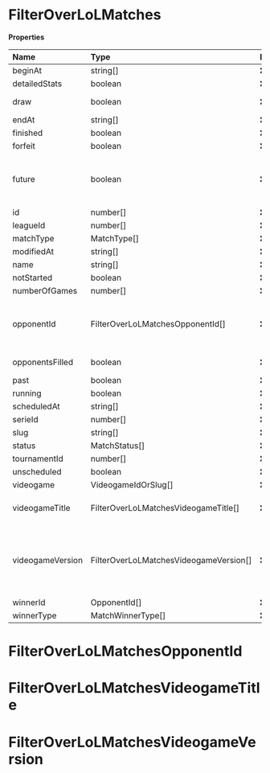 # FilterOverLoLMatches

**Properties**

| Name             | Type                                   | Required | Description                                                                                                                                                                                                               |
| :--------------- | :------------------------------------- | :------- | :------------------------------------------------------------------------------------------------------------------------------------------------------------------------------------------------------------------------ |
| beginAt          | string[]                               | ❌       |                                                                                                                                                                                                                           |
| detailedStats    | boolean                                | ❌       | Whether the match offers full stats                                                                                                                                                                                       |
| draw             | boolean                                | ❌       | Whether result of the match is a draw                                                                                                                                                                                     |
| endAt            | string[]                               | ❌       |                                                                                                                                                                                                                           |
| finished         | boolean                                | ❌       |                                                                                                                                                                                                                           |
| forfeit          | boolean                                | ❌       | Whether match was forfeited                                                                                                                                                                                               |
| future           | boolean                                | ❌       | `true` for future matches only, `false` for past matches only. <br/>Filtering is done on the `begin_at` value, so matches with `running` status will not appear if `true`.                                                |
| id               | number[]                               | ❌       |                                                                                                                                                                                                                           |
| leagueId         | number[]                               | ❌       |                                                                                                                                                                                                                           |
| matchType        | MatchType[]                            | ❌       |                                                                                                                                                                                                                           |
| modifiedAt       | string[]                               | ❌       |                                                                                                                                                                                                                           |
| name             | string[]                               | ❌       |                                                                                                                                                                                                                           |
| notStarted       | boolean                                | ❌       |                                                                                                                                                                                                                           |
| numberOfGames    | number[]                               | ❌       |                                                                                                                                                                                                                           |
| opponentId       | FilterOverLoLMatchesOpponentId[]       | ❌       | A Team or a Player (id or slug). You can use`filter[winner_type]=Team` or `filter[winner_type]=Player` to focus on teams or players.                                                                                      |
| opponentsFilled  | boolean                                | ❌       | Whether a match has opponents filled i.e. opponents are not TBD.                                                                                                                                                          |
| past             | boolean                                | ❌       |                                                                                                                                                                                                                           |
| running          | boolean                                | ❌       |                                                                                                                                                                                                                           |
| scheduledAt      | string[]                               | ❌       |                                                                                                                                                                                                                           |
| serieId          | number[]                               | ❌       |                                                                                                                                                                                                                           |
| slug             | string[]                               | ❌       |                                                                                                                                                                                                                           |
| status           | MatchStatus[]                          | ❌       |                                                                                                                                                                                                                           |
| tournamentId     | number[]                               | ❌       |                                                                                                                                                                                                                           |
| unscheduled      | boolean                                | ❌       |                                                                                                                                                                                                                           |
| videogame        | VideogameIdOrSlug[]                    | ❌       |                                                                                                                                                                                                                           |
| videogameTitle   | FilterOverLoLMatchesVideogameTitle[]   | ❌       | A videogame title id or slug. <br/>Only for `/csgo/*`, `/codmw/*`, `/fifa/*` and `/ow/*` endpoints <br/>                                                                                                                  |
| videogameVersion | FilterOverLoLMatchesVideogameVersion[] | ❌       | Filter by the names of videogame versions, all versions using `filter[videogame_version]=all`, or by the latest version using `filter[videogame_version]=latest` <br/>Only for `valorant/*` and `/lol/*` endpoints. <br/> |
| winnerId         | OpponentId[]                           | ❌       |                                                                                                                                                                                                                           |
| winnerType       | MatchWinnerType[]                      | ❌       |                                                                                                                                                                                                                           |

# FilterOverLoLMatchesOpponentId

# FilterOverLoLMatchesVideogameTitle

# FilterOverLoLMatchesVideogameVersion

<!-- This file was generated by liblab | https://liblab.com/ -->
